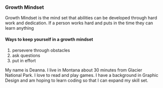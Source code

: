 ### Growth Mindset

Growth Mindset is the mind set that abilities can be developed through hard work and dedication. If a person works hard and puts in the time they can learn anything

#### Ways to keep yourself in a growth mindset
1. persevere through obstacles
1. ask questions
1. put in effort

My name is Deanna. I live in Montana about 30 minutes from Glacier National Park. I love to read and play games. I have a background in Graphic Design and am hoping to learn coding so that I can expand my skill set.

